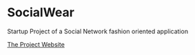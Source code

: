# SocialWear
Startup Project of a Social Network fashion oriented application

<a href="www.getsocialwear.com"/>The Project Website</a>
